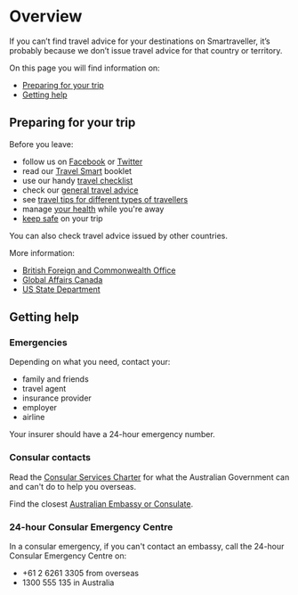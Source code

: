 # Overview

If you can’t find travel advice for your destinations on Smartraveller, it’s probably because we don’t issue travel advice for that country or territory.

On this page you will find information on:

* [Preparing for your trip](#preparing)
* [Getting help](#help)

## Preparing for your trip

Before you leave:

* follow us on [Facebook](http://facebook.com/smartraveller.gov.au) or [Twitter](http://twitter.com/smartraveller)
* read our [Travel Smart](/consular-services/resources/travel-smart "Travel Smart advice for all travellers ") booklet
* use our handy [travel checklist](/before-you-go/the-basics "The basics")
* check our [general travel advice](/before-you-go "Before you go")
* see [travel tips for different types of travellers](/before-you-go/who-you-are "Who you are: Advice for different types of travellers")
* manage [your health](/before-you-go/health "Taking care of your health") while you're away
* [keep safe](/before-you-go/safety "Staying safe and avoiding danger") on your trip

You can also check travel advice issued by other countries.

More information:

* [British Foreign and Commonwealth Office](https://www.gov.uk/foreign-travel-advice)
* [Global Affairs Canada](https://travel.gc.ca/travelling/advisories)
* [US State Department](https://travel.state.gov/content/travel/en/traveladvisories/traveladvisories.html/)

## Getting help

### Emergencies

Depending on what you need, contact your:

* family and friends
* travel agent
* insurance provider
* employer
* airline

Your insurer should have a 24-hour emergency number.

### Consular contacts

Read the [Consular Services Charter](/consular-services/consular-services-charter "Consular Services Charter") for what the Australian Government can and can't do to help you overseas.

Find the closest [Australian Embassy or Consulate](https://dfat.gov.au/about-us/our-locations/missions/pages/our-embassies-and-consulates-overseas.aspx).

### 24-hour Consular Emergency Centre

In a consular emergency, if you can't contact an embassy, call the 24-hour Consular Emergency Centre on:

* +61 2 6261 3305 from overseas
* 1300 555 135 in Australia